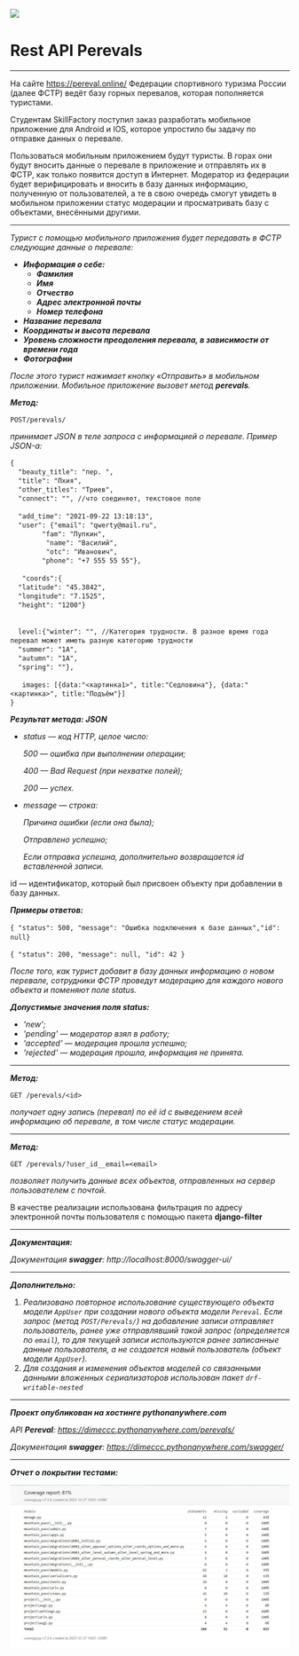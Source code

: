 ![](https://cs9.pikabu.ru/post_img/2017/01/12/9/1484234667137353784.jpg)

# Rest API Perevals
***
На сайте https://pereval.online/ Федерации спортивного туризма России (далее ФСТР) ведёт базу горных перевалов, которая пополняется туристами.

Студентам SkillFactory поступил заказ разработать мобильное приложение для Android и IOS, которое упростило бы задачу по отправке данных о перевале.

Пользоваться мобильным приложением будут туристы. В горах они будут вносить данные о перевале в приложение и отправлять их в ФСТР, как только появится доступ в Интернет.
Модератор из федерации будет верифицировать и вносить в базу данных информацию, полученную от пользователей, а те в свою очередь смогут увидеть в мобильном приложении статус модерации и просматривать базу с объектами, внесёнными другими.
***
_Турист с помощью мобильного приложения будет передавать в ФСТР следующие данные о перевале:_
* *__Информация о себе:__*
    * *__Фамилия__*
    * *__Имя__*
    * *__Отчество__*
    * *__Адрес электронной почты__*
    * *__Номер телефона__*
* *__Название перевала__*
* *__Координаты и высота перевала__*
* *__Уровень сложности преодоления перевала, в зависимости от времени года__*
* *__Фотографии__*

_После этого турист нажимает кнопку «Отправить» в мобильном приложении. Мобильное приложение вызовет метод __perevals__._

*__Метод:__*

```
POST/perevals/
```

_принимает JSON в теле запроса с информацией о перевале. Пример JSON-а:_

```
{
  "beauty_title": "пер. ",
  "title": "Пхия",
  "other_titles": "Триев",
  "connect": "", //что соединяет, текстовое поле
 
  "add_time": "2021-09-22 13:18:13",
  "user": {"email": "qwerty@mail.ru", 		
        "fam": "Пупкин",
		 "name": "Василий",
		 "otc": "Иванович",
        "phone": "+7 555 55 55"}, 
 
   "coords":{
  "latitude": "45.3842",
  "longitude": "7.1525",
  "height": "1200"}
 
 
  level:{"winter": "", //Категория трудности. В разное время года перевал может иметь разную категорию трудности
  "summer": "1А",
  "autumn": "1А",
  "spring": ""},
 
   images: [{data:"<картинка1>", title:"Седловина"}, {data:"<картинка>", title:"Подъём"}]
}
```

*__Результат метода: JSON__*

* _status — код HTTP, целое число:_

    _500 — ошибка при выполнении операции;_

    _400 — Bad Request (при нехватке полей);_

     _200 — успех._


* _message — строка:_

  _Причина ошибки (если она была);_

  _Отправлено успешно;_

  _Если отправка успешна, дополнительно возвращается id вставленной записи._

id — идентификатор, который был присвоен объекту при добавлении в базу данных.

*__Примеры oтветов:__*

`{ "status": 500, "message": "Ошибка подключения к базе данных","id": null}`

`{ "status": 200, "message": null, "id": 42 }`

_После того, как турист добавит в базу данных информацию о новом перевале, сотрудники ФСТР проведут модерацию для каждого нового объекта и поменяют поле status._

*__Допустимые значения поля status:__*

* _'new';_
* _'pending' — модератор взял в работу;_
* _'accepted' — модерация прошла успешно;_
* _'rejected' — модерация прошла, информация не принята._
***

*__Метод:__*

```
GET /perevals/<id>
```

_получает одну запись (перевал) по её id с выведением всей информацию об перевале, в том числе статус модерации._
***

*__Метод:__*

```
GET /perevals/?user_id__email=<email>
```

_позволяет получить данные всех объектов, отправленных на сервер пользователем с почтой._

В качестве реализации использована фильтрация по адресу электронной почты пользователя с помощью пакета **django-filter**
***

*__Документация:__*

_Документация **swagger**: http://localhost:8000/swagger-ui/_ 
***

*__Дополнительно:__*

1. _Реализовано повторное использование существующего объекта модели `AppUser` при создании нового объекта модели `Pereval`. Если запрос (метод `POST/Perevals/`) на добавление записи отправляет пользователь, ранее уже отправлявший такой запрос (определяется по `email`), то для текущей записи используются ранее записанные данные пользователя, а не создается новый пользователь (объект модели `AppUser`)._
2. _Для создания и изменения объектов моделей со связанными данными вложенных сериализаторов использован пакет `drf-writable-nested`_
***

*__Проект опубликован на хостинге pythonanywhere.com__*

_API **Pereval**: https://dimeccc.pythonanywhere.com/perevals/_

_Документация **swagger**: https://dimeccc.pythonanywhere.com/swagger/_
***

*__Отчет о покрытии тестами:__*

![](pereval_tests.jpg)
